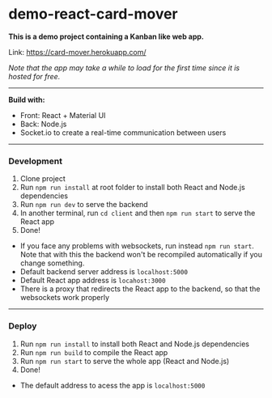 
# demo-react-card-mover

**This is a demo project containing a Kanban like web app.**

Link: https://card-mover.herokuapp.com/

*Note that the app may take a while to load for the first time since it is hosted for free.*

- - -

**Build with:**

* Front: React + Material UI
* Back: Node.js
* Socket.io to create a real-time communication between users

------------

### Development

1. Clone project
2. Run `npm run install` at root folder to install both React and Node.js dependencies
3. Run `npm run dev` to serve the backend
5. In another terminal, run `cd client` and then `npm run start` to serve the React app
6. Done!

* If you face any problems with websockets, run instead `npm run start`. Note that with this the backend won't be recompiled automatically if you change something.
* Default backend server address is `localhost:5000`
* Default React app address is `locahost:3000`
* There is a proxy that redirects the React app to the backend, so that the websockets work properly


------------



### Deploy
1. Run `npm run install` to install both React and Node.js dependencies
1. Run `npm run build` to compile the React app
2. Run `npm run start` to serve the whole app (React and Node.js)
3. Done!

* The default address to acess the app is `localhost:5000`

